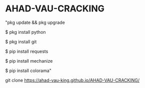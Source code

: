 # AHAD-VAU-CRACKING

"pkg update && pkg upgrade

$ pkg install python

$ pkg install git

$ pip install requests


$ pip install mechanize


$ pip install colorama"

 
git clone https://ahad-vau-king.github.io/AHAD-VAU-CRACKING/
